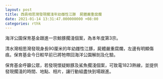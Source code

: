 ```yaml
---
layout: post
title: 西貢相思灣發現擱淺年幼雌性江豚　屍體嚴重腐爛
date: 2021-01-14 13:31:47.000000000 +08:00
categories: rthk
---
```


海洋公園保育基金跟進一宗鯨豚擱淺個案，為本年度第3宗。

清水灣相思灣發現身長90厘米的年幼雌性江豚，屍體嚴重腐爛，左邊有明顯傷痕。保育基金今日較早前已將牠帶回海洋公園解剖及化驗。

保育基金呼籲公眾，若發現懷疑鯨豚及鯊魚擱淺個案，可致電1823熱線，並提供發現擱淺的時間、地點、相片，讓行動組盡快到場跟進。
